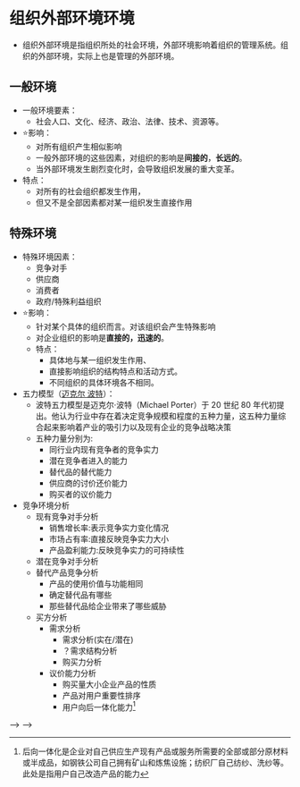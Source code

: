 # 组织外部环境环境
- 组织外部环境是指组织所处的社会环境，外部环境影响着组织的管理系统。组织的外部环境，实际上也是管理的外部环境。
## 一般环境

- 一般环境要素：
  - 社会人口、文化、经济、政治、法律、技术、资源等。
- ⭐影响：
  - 对所有组织产生相似影响
  - 一般外部环境的这些因素，对组织的影响是**间接的**，**长远的**。
  - 当外部环境发生剧烈变化时，会导致组织发展的重大变革。
- 特点：
  - 对所有的社会组织都发生作用，
  - 但又不是全部因素都对某一组织发生直接作用

## 特殊环境
<!-- （task environment） -->
- 特殊环境因素：
  - 竞争对手
  - 供应商
  - 消费者
  - 政府/特殊利益组织
- ⭐影响：
  - 针对某个具体的组织而言。对该组织会产生特殊影响
  - 对企业组织的影响是**直接的，迅速的**。
  - 特点：
    - 具体地与某一组织发生作用、
    - 直接影响组织的结构特点和活动方式。
    - 不同组织的具体环境各不相同。
- 五力模型（[迈克尔 波特][1]）：
  - 波特五力模型是迈克尔·波特（Michael Porter）于 20 世纪 80 年代初提出。他认为行业中存在着决定竞争规模和程度的五种力量，这五种力量综合起来影响着产业的吸引力以及现有企业的竞争战略决策
  - 五种力量分别为:
    - 同行业内现有竞争者的竞争实力
    - 潜在竞争者进入的能力
    - 替代品的替代能力
    - 供应商的讨价还价能力
    - 购买者的议价能力
- 竞争环境分析
  - 现有竞争对手分析
    - 销售增长率:表示竞争实力变化情况
    - 市场占有率:直接反映竞争实力大小
    - 产品盈利能力:反映竞争实力的可持续性
  - 潜在竞争对手分析
  - 替代产品竞争分析
    - 产品的使用价值与功能相同
    - 确定替代品有哪些
    - 那些替代品给企业带来了哪些威胁
  - 买方分析
    - 需求分析
      - 需求分析(实在/潜在)
      - ？需求结构分析
      - 购买力分析
    - 议价能力分析
      - 购买量大小企业产品的性质
      - 产品对用户重要性排序
      - 用户向后一体化能力[^1]
<!-- 注释列表 -->
[^1]: 后向一体化是企业对自己供应生产现有产品或服务所需要的全部或部分原材料或半成品，如钢铁公司自己拥有矿山和炼焦设施；纺织厂自己纺纱、洗纱等。
        此处是指用户自己改造产品的能力

<!-- 链接列表 -->
[1]: https://baike.baidu.com/item/迈克尔·波特/7856340?fromModule=lemma_inlink

<!-- css样式 -->
<!-- <!-- <!-- <style>
h1,h2,h3,p,li { color: #999 !important;
font-size : 18 px !important; }
body { background-color : #263238 !important;
          font-family : '仓耳今楷03' !important;
          font-size: 18 px !important;
        }
</style> --> --> -->
